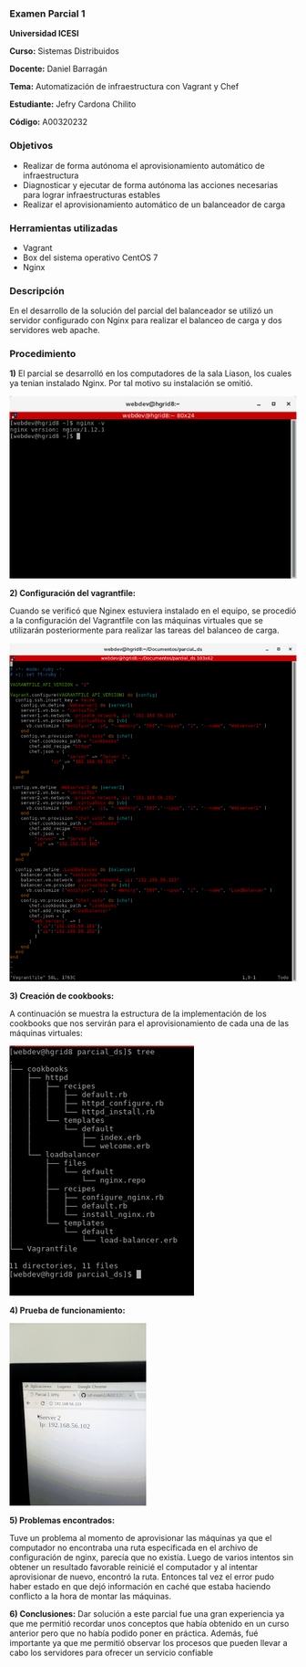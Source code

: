 ### Examen Parcial 1

**Universidad ICESI**  

**Curso:** Sistemas Distribuidos  

**Docente:** Daniel Barragán  

**Tema:** Automatización de infraestructura con Vagrant y Chef 

**Estudiante:** Jefry Cardona Chilito

**Código:** A00320232

### Objetivos
* Realizar de forma autónoma el aprovisionamiento automático de infraestructura
* Diagnosticar y ejecutar de forma autónoma las acciones necesarias para lograr infraestructuras estables
* Realizar el aprovisionamiento automático de un balanceador de carga

### Herramientas utilizadas
* Vagrant
* Box del sistema operativo CentOS 7
* Nginx

### Descripción
En el desarrollo de la solución del parcial del balanceador se utilizó un servidor configurado con Nginx para realizar
el balanceo de carga y dos servidores web apache.

### Procedimiento

**1)** El parcial se desarrolló en los computadores de la sala Liason, los cuales ya tenian instalado Nginx. Por tal motivo
su instalación se omitió.

![1](imagenes/nginxVersion.png)

**2) Configuración del vagrantfile:**

Cuando se verificó que Nginex estuviera instalado en el equipo, se procedió a la configuración del Vagrantfile con las máquinas virtuales que se utilizarán posteriormente para realizar las tareas del balanceo de carga.

![2](imagenes/Vagrantfile.png)

**3) Creación de cookbooks:**

A continuación se muestra la estructura de la implementación de los cookbooks que nos servirán para el aprovisionamiento de cada
una de las máquinas virtuales:

![3](imagenes/tree.png)

**4) Prueba de funcionamiento:**

![animacion1](imagenes/funcionamiento.gif)

**5) Problemas encontrados:**

Tuve un problema al momento de aprovisionar las máquinas ya que el computador no encontraba una ruta especificada en el archivo de configuración de nginx, parecía que no existía. Luego de varios intentos sin obtener un resultado favorable reinicié el computador y al intentar aprovisionar de nuevo, encontró la ruta. Entonces tal vez el error pudo haber estado en que dejó información en caché que estaba haciendo conflicto a la hora de montar las máquinas.

**6) Conclusiones:**
Dar solución a este parcial fue una gran experiencia ya que me permitió recordar unos conceptos que había obtenido en un curso
anterior pero que no había podido poner en práctica. Además, fué importante ya que me permitió observar los procesos que pueden llevar a cabo los servidores para ofrecer un servicio confiable 

